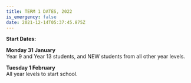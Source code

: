 ```yaml
---
title: TERM 1 DATES, 2022
is_emergency: false
date: 2021-12-14T05:37:45.875Z
---
```

**Start Dates:**

**Monday 31 January**  
Year 9 and Year 13 students, and NEW students from all other year levels.  

**Tuesday 1 February**  
All year levels to start school.
